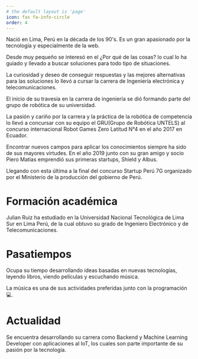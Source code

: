 ```yaml
---
# the default layout is 'page'
icon: fas fa-info-circle
order: 4
---
```


Nació en Lima, Perú en la década de los 90's. Es un gran apasionado por la tecnología y especialmente de la web.

Desde muy pequeño se interesó en el ¿Por qué de las cosas? lo cual lo ha guiado y llevado a buscar soluciones para todo tipo de situaciones.

La curiosidad y deseo de conseguir respuestas y las mejores alternativas para las soluciones lo llevó a cursar la carrera de Ingeniería electrónica y telecomunicaciones.


El inicio de su travesía en la carrera de ingeniería se dió formando parte del grupo de robótica de su universidad.


La pasión y cariño por la carrera y la práctica de la robótica de competencia lo llevó a concursar con su equipo el GRU(Grupo de Robótica UNTELS) al concurso internacional Robot Games Zero Latitud N°4 en el año 2017 en Ecuador.

Encontrar nuevos campos para aplicar los conocimientos siempre ha sido de sus mayores virtudes. En el año 2019 junto con su gran amigo y socio Piero Matias emprendió sus primeras startups, Shield y Albus.

Llegando con esta última a la final del concurso Startup Perú 7G organizado por el Ministerio de la producción del gobierno de Perú.

# Formación académica

Julian Ruiz ha estudiado en la Universidad Nacional Tecnológica de Lima Sur en Lima Perú, de la cual obtuvo su grado de Ingeniero Electrónico y de Telecomunicaciones.

# Pasatiempos

Ocupa su tiempo desarrollando ideas basadas en nuevas tecnologías, leyendo libros, viendo películas y escuchando música.

La música es una de sus actividades preferidas junto con la programación 💻.

# Actualidad

Se encuentra desarrollando su carrera como Backend y Machine Learning Developer con aplicaciones al IoT, los cuales son parte importante de su pasión por la tecnología.

